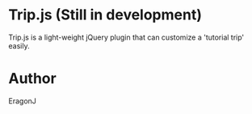 Trip.js (Still in development)
==============================

Trip.js is a light-weight jQuery plugin that can customize a 'tutorial trip' easily. 

Author
======
EragonJ 
